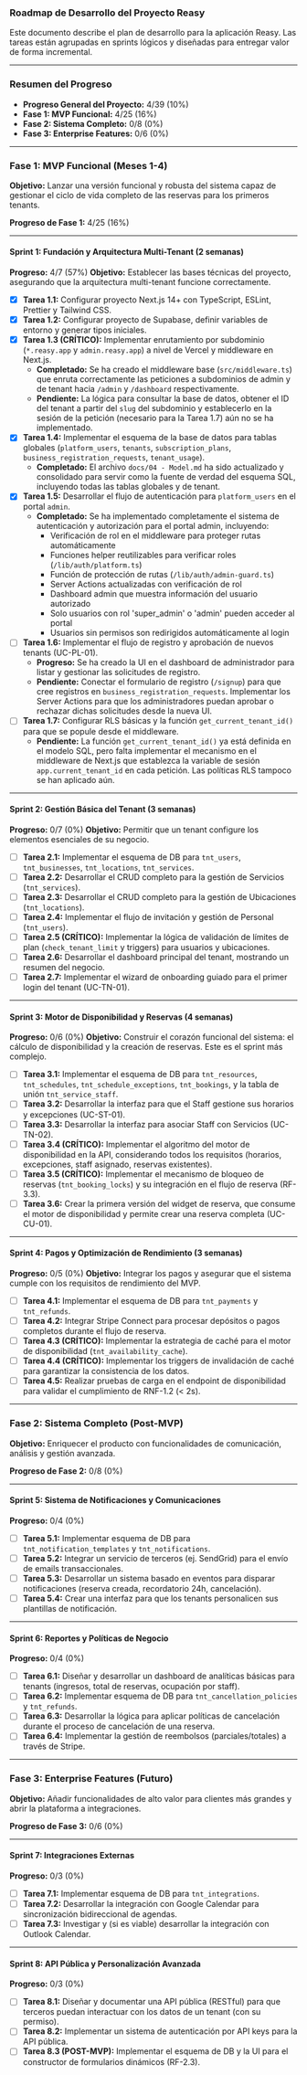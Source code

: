 ### **Roadmap de Desarrollo del Proyecto Reasy**

Este documento describe el plan de desarrollo para la aplicación Reasy. Las tareas están agrupadas en sprints lógicos y diseñadas para entregar valor de forma incremental.

---

### **Resumen del Progreso**

-  **Progreso General del Proyecto:** 4/39 (10%)
-  **Fase 1: MVP Funcional:** 4/25 (16%)
-  **Fase 2: Sistema Completo:** 0/8 (0%)
-  **Fase 3: Enterprise Features:** 0/6 (0%)

---

### **Fase 1: MVP Funcional (Meses 1-4)**

**Objetivo:** Lanzar una versión funcional y robusta del sistema capaz de gestionar el ciclo de vida completo de las reservas para los primeros tenants.

**Progreso de Fase 1:** 4/25 (16%)

---

#### **Sprint 1: Fundación y Arquitectura Multi-Tenant (2 semanas)**

**Progreso:** 4/7 (57%)
**Objetivo:** Establecer las bases técnicas del proyecto, asegurando que la arquitectura multi-tenant funcione correctamente.

-  [x] **Tarea 1.1:** Configurar proyecto Next.js 14+ con TypeScript, ESLint, Prettier y Tailwind CSS.
-  [x] **Tarea 1.2:** Configurar proyecto de Supabase, definir variables de entorno y generar tipos iniciales.
-  [x] **Tarea 1.3 (CRÍTICO):** Implementar enrutamiento por subdominio (`*.reasy.app` y `admin.reasy.app`) a nivel de Vercel y middleware en Next.js.
   -  **Completado:** Se ha creado el middleware base (`src/middleware.ts`) que enruta correctamente las peticiones a subdominios de admin y de tenant hacia `/admin` y `/dashboard` respectivamente.
   -  **Pendiente:** La lógica para consultar la base de datos, obtener el ID del tenant a partir del `slug` del subdominio y establecerlo en la sesión de la petición (necesario para la Tarea 1.7) aún no se ha implementado.
-  [x] **Tarea 1.4:** Implementar el esquema de la base de datos para tablas globales (`platform_users`, `tenants`, `subscription_plans`, `business_registration_requests`, `tenant_usage`).
   -  **Completado:** El archivo `docs/04 - Model.md` ha sido actualizado y consolidado para servir como la fuente de verdad del esquema SQL, incluyendo todas las tablas globales y de tenant.
-  [x] **Tarea 1.5:** Desarrollar el flujo de autenticación para `platform_users` en el portal `admin`.
   -  **Completado:** Se ha implementado completamente el sistema de autenticación y autorización para el portal admin, incluyendo:
      -  Verificación de rol en el middleware para proteger rutas automáticamente
      -  Funciones helper reutilizables para verificar roles (`/lib/auth/platform.ts`)
      -  Función de protección de rutas (`/lib/auth/admin-guard.ts`)
      -  Server Actions actualizadas con verificación de rol
      -  Dashboard admin que muestra información del usuario autorizado
      -  Solo usuarios con rol 'super_admin' o 'admin' pueden acceder al portal
      -  Usuarios sin permisos son redirigidos automáticamente al login
-  [ ] **Tarea 1.6:** Implementar el flujo de registro y aprobación de nuevos tenants (UC-PL-01).
   -  **Progreso:** Se ha creado la UI en el dashboard de administrador para listar y gestionar las solicitudes de registro.
   -  **Pendiente:** Conectar el formulario de registro (`/signup`) para que cree registros en `business_registration_requests`. Implementar los Server Actions para que los administradores puedan aprobar o rechazar dichas solicitudes desde la nueva UI.
-  [ ] **Tarea 1.7:** Configurar RLS básicas y la función `get_current_tenant_id()` para que se popule desde el middleware.
   -  **Pendiente:** La función `get_current_tenant_id()` ya está definida en el modelo SQL, pero falta implementar el mecanismo en el middleware de Next.js que establezca la variable de sesión `app.current_tenant_id` en cada petición. Las políticas RLS tampoco se han aplicado aún.

---

#### **Sprint 2: Gestión Básica del Tenant (3 semanas)**

**Progreso:** 0/7 (0%)
**Objetivo:** Permitir que un tenant configure los elementos esenciales de su negocio.

-  [ ] **Tarea 2.1:** Implementar el esquema de DB para `tnt_users`, `tnt_businesses`, `tnt_locations`, `tnt_services`.
-  [ ] **Tarea 2.2:** Desarrollar el CRUD completo para la gestión de Servicios (`tnt_services`).
-  [ ] **Tarea 2.3:** Desarrollar el CRUD completo para la gestión de Ubicaciones (`tnt_locations`).
-  [ ] **Tarea 2.4:** Implementar el flujo de invitación y gestión de Personal (`tnt_users`).
-  [ ] **Tarea 2.5 (CRÍTICO):** Implementar la lógica de validación de límites de plan (`check_tenant_limit` y triggers) para usuarios y ubicaciones.
-  [ ] **Tarea 2.6:** Desarrollar el dashboard principal del tenant, mostrando un resumen del negocio.
-  [ ] **Tarea 2.7:** Implementar el wizard de onboarding guiado para el primer login del tenant (UC-TN-01).

---

#### **Sprint 3: Motor de Disponibilidad y Reservas (4 semanas)**

**Progreso:** 0/6 (0%)
**Objetivo:** Construir el corazón funcional del sistema: el cálculo de disponibilidad y la creación de reservas. Este es el sprint más complejo.

-  [ ] **Tarea 3.1:** Implementar el esquema de DB para `tnt_resources`, `tnt_schedules`, `tnt_schedule_exceptions`, `tnt_bookings`, y la tabla de unión `tnt_service_staff`.
-  [ ] **Tarea 3.2:** Desarrollar la interfaz para que el Staff gestione sus horarios y excepciones (UC-ST-01).
-  [ ] **Tarea 3.3:** Desarrollar la interfaz para asociar Staff con Servicios (UC-TN-02).
-  [ ] **Tarea 3.4 (CRÍTICO):** Implementar el algoritmo del motor de disponibilidad en la API, considerando todos los requisitos (horarios, excepciones, staff asignado, reservas existentes).
-  [ ] **Tarea 3.5 (CRÍTICO):** Implementar el mecanismo de bloqueo de reservas (`tnt_booking_locks`) y su integración en el flujo de reserva (RF-3.3).
-  [ ] **Tarea 3.6:** Crear la primera versión del widget de reserva, que consume el motor de disponibilidad y permite crear una reserva completa (UC-CU-01).

---

#### **Sprint 4: Pagos y Optimización de Rendimiento (3 semanas)**

**Progreso:** 0/5 (0%)
**Objetivo:** Integrar los pagos y asegurar que el sistema cumple con los requisitos de rendimiento del MVP.

-  [ ] **Tarea 4.1:** Implementar el esquema de DB para `tnt_payments` y `tnt_refunds`.
-  [ ] **Tarea 4.2:** Integrar Stripe Connect para procesar depósitos o pagos completos durante el flujo de reserva.
-  [ ] **Tarea 4.3 (CRÍTICO):** Implementar la estrategia de caché para el motor de disponibilidad (`tnt_availability_cache`).
-  [ ] **Tarea 4.4 (CRÍTICO):** Implementar los triggers de invalidación de caché para garantizar la consistencia de los datos.
-  [ ] **Tarea 4.5:** Realizar pruebas de carga en el endpoint de disponibilidad para validar el cumplimiento de RNF-1.2 (< 2s).

---

### **Fase 2: Sistema Completo (Post-MVP)**

**Objetivo:** Enriquecer el producto con funcionalidades de comunicación, análisis y gestión avanzada.

**Progreso de Fase 2:** 0/8 (0%)

---

#### **Sprint 5: Sistema de Notificaciones y Comunicaciones**

**Progreso:** 0/4 (0%)

-  [ ] **Tarea 5.1:** Implementar esquema de DB para `tnt_notification_templates` y `tnt_notifications`.
-  [ ] **Tarea 5.2:** Integrar un servicio de terceros (ej. SendGrid) para el envío de emails transaccionales.
-  [ ] **Tarea 5.3:** Desarrollar un sistema basado en eventos para disparar notificaciones (reserva creada, recordatorio 24h, cancelación).
-  [ ] **Tarea 5.4:** Crear una interfaz para que los tenants personalicen sus plantillas de notificación.

---

#### **Sprint 6: Reportes y Políticas de Negocio**

**Progreso:** 0/4 (0%)

-  [ ] **Tarea 6.1:** Diseñar y desarrollar un dashboard de analíticas básicas para tenants (ingresos, total de reservas, ocupación por staff).
-  [ ] **Tarea 6.2:** Implementar esquema de DB para `tnt_cancellation_policies` y `tnt_refunds`.
-  [ ] **Tarea 6.3:** Desarrollar la lógica para aplicar políticas de cancelación durante el proceso de cancelación de una reserva.
-  [ ] **Tarea 6.4:** Implementar la gestión de reembolsos (parciales/totales) a través de Stripe.

---

### **Fase 3: Enterprise Features (Futuro)**

**Objetivo:** Añadir funcionalidades de alto valor para clientes más grandes y abrir la plataforma a integraciones.

**Progreso de Fase 3:** 0/6 (0%)

---

#### **Sprint 7: Integraciones Externas**

**Progreso:** 0/3 (0%)

-  [ ] **Tarea 7.1:** Implementar esquema de DB para `tnt_integrations`.
-  [ ] **Tarea 7.2:** Desarrollar la integración con Google Calendar para sincronización bidireccional de agendas.
-  [ ] **Tarea 7.3:** Investigar y (si es viable) desarrollar la integración con Outlook Calendar.

---

#### **Sprint 8: API Pública y Personalización Avanzada**

**Progreso:** 0/3 (0%)

-  [ ] **Tarea 8.1:** Diseñar y documentar una API pública (RESTful) para que terceros puedan interactuar con los datos de un tenant (con su permiso).
-  [ ] **Tarea 8.2:** Implementar un sistema de autenticación por API keys para la API pública.
-  [ ] **Tarea 8.3 (POST-MVP):** Implementar el esquema de DB y la UI para el constructor de formularios dinámicos (RF-2.3).
